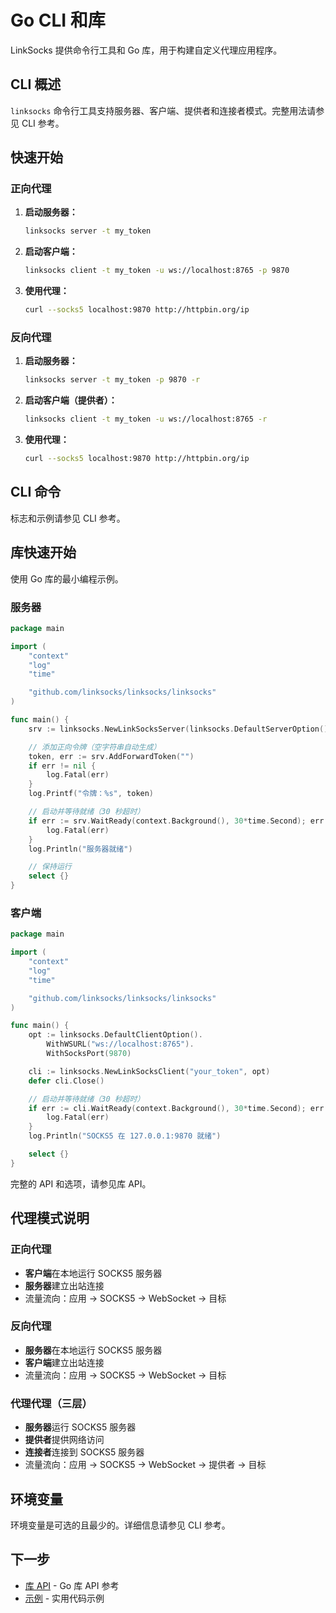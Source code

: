 # Go CLI 和库

LinkSocks 提供命令行工具和 Go 库，用于构建自定义代理应用程序。

## CLI 概述

`linksocks` 命令行工具支持服务器、客户端、提供者和连接者模式。完整用法请参见 CLI 参考。

## 快速开始

### 正向代理

1. **启动服务器：**
   ```bash
   linksocks server -t my_token
   ```

2. **启动客户端：**
   ```bash
   linksocks client -t my_token -u ws://localhost:8765 -p 9870
   ```

3. **使用代理：**
   ```bash
   curl --socks5 localhost:9870 http://httpbin.org/ip
   ```

### 反向代理

1. **启动服务器：**
   ```bash
   linksocks server -t my_token -p 9870 -r
   ```

2. **启动客户端（提供者）：**
   ```bash
   linksocks client -t my_token -u ws://localhost:8765 -r
   ```

3. **使用代理：**
   ```bash
   curl --socks5 localhost:9870 http://httpbin.org/ip
   ```

## CLI 命令

标志和示例请参见 CLI 参考。

## 库快速开始

使用 Go 库的最小编程示例。

### 服务器

```go
package main

import (
    "context"
    "log"
    "time"

    "github.com/linksocks/linksocks/linksocks"
)

func main() {
    srv := linksocks.NewLinkSocksServer(linksocks.DefaultServerOption())

    // 添加正向令牌（空字符串自动生成）
    token, err := srv.AddForwardToken("")
    if err != nil {
        log.Fatal(err)
    }
    log.Printf("令牌：%s", token)

    // 启动并等待就绪（30 秒超时）
    if err := srv.WaitReady(context.Background(), 30*time.Second); err != nil {
        log.Fatal(err)
    }
    log.Println("服务器就绪")

    // 保持运行
    select {}
}
```

### 客户端

```go
package main

import (
    "context"
    "log"
    "time"

    "github.com/linksocks/linksocks/linksocks"
)

func main() {
    opt := linksocks.DefaultClientOption().
        WithWSURL("ws://localhost:8765").
        WithSocksPort(9870)

    cli := linksocks.NewLinkSocksClient("your_token", opt)
    defer cli.Close()

    // 启动并等待就绪（30 秒超时）
    if err := cli.WaitReady(context.Background(), 30*time.Second); err != nil {
        log.Fatal(err)
    }
    log.Println("SOCKS5 在 127.0.0.1:9870 就绪")

    select {}
}
```

完整的 API 和选项，请参见库 API。

## 代理模式说明

### 正向代理
- **客户端**在本地运行 SOCKS5 服务器
- **服务器**建立出站连接
- 流量流向：应用 → SOCKS5 → WebSocket → 目标

### 反向代理  
- **服务器**在本地运行 SOCKS5 服务器
- **客户端**建立出站连接
- 流量流向：应用 → SOCKS5 → WebSocket → 目标

### 代理代理（三层）
- **服务器**运行 SOCKS5 服务器
- **提供者**提供网络访问
- **连接者**连接到 SOCKS5 服务器
- 流量流向：应用 → SOCKS5 → WebSocket → 提供者 → 目标

## 环境变量

环境变量是可选的且最少的。详细信息请参见 CLI 参考。

## 下一步

- [库 API](./library.md) - Go 库 API 参考
- [示例](./examples.md) - 实用代码示例
